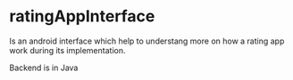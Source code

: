 # ratingAppInterface
Is an android interface which help to understang more on how a
rating app work during its implementation.

Backend is in Java
